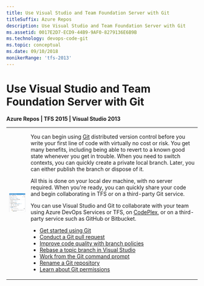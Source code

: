```yaml
---
title: Use Visual Studio and Team Foundation Server with Git
titleSuffix: Azure Repos
description: Use Visual Studio and Team Foundation Server with Git
ms.assetid: 0017E2D7-ECD9-44B9-9AF0-8279136E6B9B
ms.technology: devops-code-git 
ms.topic: conceptual
ms.date: 09/10/2018
monikerRange: 'tfs-2013'
---
```



#  Use Visual Studio and Team Foundation Server with Git
**Azure Repos | TFS 2015 | Visual Studio 2013**

<table>
<tr>
<td>
<img src="media/IC673340.png" alt="Changes page in Team Explorer"/>
</td>
<td>
<p>You can begin using <a href="http://www.git-scm.com/" data-raw-source="[Git](https://www.git-scm.com/)">Git</a> distributed version control before you write your first line of code with virtually no cost or risk. You get many benefits, including being able to revert to a known good state whenever you get in trouble. When you need to switch contexts, you can quickly create a private local branch. Later, you can either publish the branch or dispose of it.</p>

<p>All this is done on your local dev machine, with no server required. When you&#39;re ready, you can quickly share your code and begin collaborating in TFS or on a third-party Git service.</p>

<p>You can use Visual Studio and Git to collaborate with your team using Azure DevOps Services or TFS, on <a href="http://www.codeplex.com/" data-raw-source="[CodePlex](https://www.codeplex.com/)">CodePlex</a>, or on a third-party service such as GitHub or Bitbucket.</p>

<ul>
<li><a href="gitquickstart.md" data-raw-source="[Get started using Git](gitquickstart.md)">Get started using Git</a></li>
<li><a href="pull-requests.md" data-raw-source="[Conduct a Git pull request](pull-requests.md)">Conduct a Git pull request</a></li>
<li><a href="branch-policies.md" data-raw-source="[Improve code quality with branch policies](branch-policies.md)">Improve code quality with branch policies</a></li>
<li><a href="rebase.md" data-raw-source="[Rebase a topic branch in Visual Studio](rebase.md)">Rebase a topic branch in Visual Studio</a></li>
<li><a href="command-prompt.md" data-raw-source="[Work from the Git command prompt](command-prompt.md)">Work from the Git command prompt</a></li>
<li><a href="repo-rename.md" data-raw-source="[Rename a Git repository](repo-rename.md)">Rename a Git repository</a></li>
<li><a href="/azure/devops/organizations/security/permissions#git" data-raw-source="[Learn about Git permissions](../../organizations/security/permissions.md#git)">Learn about Git permissions</a></li>
</ul>
</td>
</tr>
</table>